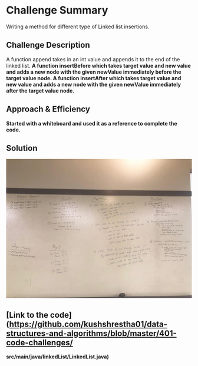 # Challenge Summary
Writing a method for different type of Linked list insertions.

## Challenge Description
A function append takes in an int value and appends it to the end of the linked list. <b>
A function insertBefore which takes target value and new value and adds a new node with 
the given newValue immediately before the target value node. <b>
A function insertAfter which takes target value and new value and adds a new node with 
the given newValue immediately after the target value node. <b> 

## Approach & Efficiency
Started with a whiteboard and used it as a reference to complete the code.

## Solution
![Whiteboard](https://github.com/kushshrestha01/data-structures-and-algorithms/blob/master/assets/linked_list.jpeg)

## [Link to the code](https://github.com/kushshrestha01/data-structures-and-algorithms/blob/master/401-code-challenges/
src/main/java/linkedList/LinkedList.java)
